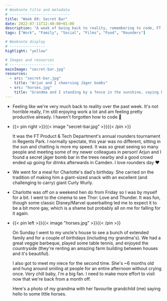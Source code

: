 ```yaml
---
# Weeknote title and metadata
# ---------------------------
title: "Week 89: Secret Bar"
date: 2022-07-11T12:40:00+01:00
description: "A week of being back to reality, remembering to code, FT rounders, birthdays, marvel, small horses, good food, and small humans."
tags: ["Work", "Family", "Social", "Films", "Food", "Rounders"]

# Weeknote display
# ----------------
highlight: "yellow"

# Images and resources
# --------------------
mainImage: "secret-bar.jpg"
resources:
  - src: "secret-bar.jpg"
    title: "Arjun and I cheersing Jäger bombs"
  - src: "horses.jpg"
    title: "Grandma and I standing by a fence in the sunshine, saying hi to some Shetland ponies"
---
```


  * Feeling like we're very much back to reality over the past week. It's not horrible really, I'm still enjoying work a lot and am feeling pretty productive already. I haven't forgotten how to code :tada:

  * {{< pin right >}}{{< image "secret-bar.jpg" >}}{{< /pin >}}
  
    It was the FT Product & Tech Department's annual rounders tournament in Regents Park. I normally spectate, this year was no different, sitting in the sun and chatting is more my speed. It was so great seeing so many people and meeting some of my newer colleagues in person! Arjun and I found a secret jäger bomb bar in the trees nearby and a good crowd ended up going for drinks afterwards in Camden. I love rounders day :heart:

  * We went for a meal for Charlotte's dad's birthday. She carried on the tradition of making him a giant-sized snack with an excellent (and challenging to carry) giant Curly Wurly.

  * Charlotte was off on a weekend hen do from Friday so I was by myself for a bit. I went to the cinema to see Thor: Love and Thunder. It was fun, though some classic Disney/Marvel queerbaiting led me to expect it to be a bit more gay, which is a shame but probably all on me for falling for it again.

  * {{< pin left >}}{{< image "horses.jpg" >}}{{< /pin >}}
  
    On Sunday I went to my uncle's house to see a bunch of extended family and for a couple of birthdays (including my grandma's). We had a great veggie barbeque, played some table tennis, and enjoyed the countryside (they're renting an amazing farm building between houses and it's beautiful).

    I also got to meet my niece for the second time. She's ~6 months old and hung around smiling at people for an entire afternoon without crying once. Very chill baby, I'm a big fan. I need to make more effort to visit now that we're back from a month off.

    Here's a photo of my grandma with her favourite grandchild (me) saying hello to some little horses.
